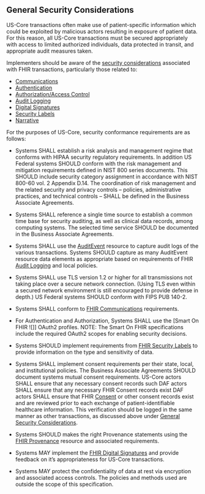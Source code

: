 ﻿

## General Security Considerations

US-Core transactions often make use of patient-specific information which could be exploited by malicious actors resulting in exposure of patient data. For this reason, all US-Core transactions must be secured appropriately with access to limited authorized individuals, data protected in transit, and appropriate audit measures taken.

Implementers should be aware of the [security considerations] associated with FHIR transactions, particularly those related to:

-   [Communications]
-   [Authentication]
-   [Authorization/Access Control]
-   [Audit Logging]
-   [Digital Signatures]
-   [Security Labels]
-   [Narrative]

For the purposes of US-Core, security conformance requirements are as follows:


- Systems SHALL establish a risk analysis and management regime that conforms with HIPAA security regulatory requirements. In addition US Federal systems SHOULD conform with the risk management and mitigation requirements defined in NIST 800 series documents. This SHOULD include security category assignment in accordance with NIST 800-60 vol. 2 Appendix D.14. The coordination of risk management and the related security and privacy controls – policies, administrative practices, and technical controls – SHALL be defined in the Business Associate Agreements.
- Systems SHALL reference a single time source to establish a common time base for security auditing, as well as clinical data records, among computing systems. The selected time service SHOULD be documented in the Business Associate Agreements.

- Systems SHALL use the [AuditEvent] resource to capture audit logs of the various transactions. Systems SHOULD capture as many AuditEvent resource data elements as appropriate based on requirements of FHIR [Audit Logging] and local policies.
-   Systems SHALL use TLS version 1.2 or higher for all transmissions not taking place over a secure network connection.
    (Using TLS even within a secured network environment is still encouraged to provide defense in depth.) US Federal systems SHOULD conform with FIPS PUB 140-2.
-   Systems SHALL conform to [FHIR Communications] requirements.
-   For Authentication and Authorization, Systems SHALL use the [Smart On FHIR ![]] OAuth2 profiles. NOTE: The Smart On FHIR specifications include the required OAuth2 scopes for enabling security decisions.
-   Systems SHOULD implement requirements from [FHIR Security Labels] to provide information on the type and sensitivity of data.
-   Systems SHALL implement consent requirements per their state, local, and institutional policies. The Business Associate Agreements SHOULD document systems mutual consent requirements. US-Core actors SHALL ensure that any necessary consent records such DAF actors SHALL ensure that any necessary FHIR Consent records exist DAF actors SHALL ensure that FHIR [Consent] or other consent records exist and are reviewed prior to each exchange of patient-identifiable healthcare information. This verification should be logged in the same manner as other transactions, as discussed above under [General Security Considerations].
-   Systems SHOULD makes the right Provenance statements using the [FHIR Provenance] resource and associated requirements.
-   Systems MAY implement the [FHIR Digital Signatures] and provide feedback on it’s appropriateness for US-Core transactions.
-   Systems MAY protect the confidentiality of data at rest via encryption and associated access controls. The policies and methods used are outside the scope of this specification.


  [FHIR Communications]: http://hl7.org/fhir/2017Jan/security.html#http
  [Smart On FHIR]: http://fhir-docs.smarthealthit.org/argonaut-dev/authorization/backend-services/
  [FHIR Security Labels]: http://hl7.org/fhir/2017Jan/security-labels.html
  [General Security Considerations]: #general-security-considerations
  [FHIR Provenance]: http://hl7.org/fhir/2017Jan/provenance.html
  [FHIR Digital Signatures]: http://hl7.org/fhir/2017Jan/security.html#digital%20signatures

  [security considerations]: http://hl7.org/fhir/2017Jan/security.html
  [Communications]: http://hl7.org/fhir/2017Jan/security.html#http
  [Authentication]: http://hl7.org/fhir/2017Jan/security.html#authentication
  [Authorization/Access Control]: http://hl7.org/fhir/2017Jan/security.html#authorization/access%20control
  [Audit Logging]: http://hl7.org/fhir/2017Jan/security.html#audit%20logging
  [Digital Signatures]: http://hl7.org/fhir/2017Jan/security.html#digital%20signatures
  [Security Labels]: http://hl7.org/fhir/2017Jan/security-labels.html
  [Narrative]: http://hl7.org/fhir/2017Jan/security.html#narrative
  [AuditEvent]: http://hl7.org/fhir/2017Jan/auditevent.html
  [Audit Logging]: http://hl7.org/fhir/2017Jan/security.html#audit
  [Consent]: http://hl7.org/fhir/2017Jan/consent.html
